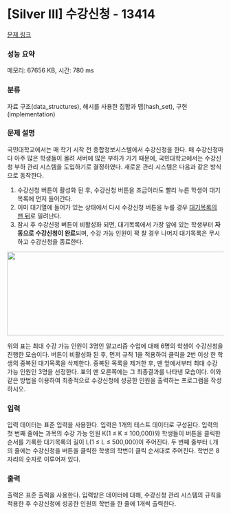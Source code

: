 # [Silver III] 수강신청 - 13414 

[문제 링크](https://www.acmicpc.net/problem/13414) 

### 성능 요약

메모리: 67656 KB, 시간: 780 ms

### 분류

자료 구조(data_structures), 해시를 사용한 집합과 맵(hash_set), 구현(implementation)

### 문제 설명

<p>국민대학교에서는 매 학기 시작 전 종합정보시스템에서 수강신청을 한다. 매 수강신청마다 아주 많은 학생들이 몰려 서버에 많은 부하가 가기 때문에, 국민대학교에서는 수강신청 부하 관리 시스템을 도입하기로 결정하였다. 새로운 관리 시스템은 다음과 같은 방식으로 동작한다.</p>

<ol>
	<li>수강신청 버튼이 활성화 된 후, 수강신청 버튼을 조금이라도 빨리 누른 학생이 대기목록에 먼저 들어간다.</li>
	<li>이미 대기열에 들어가 있는 상태에서 다시 수강신청 버튼을 누를 경우 <u>대기목록의 맨 뒤</u>로 밀려난다.</li>
	<li>잠시 후 수강신청 버튼이 비활성화 되면, 대기목록에서 가장 앞에 있는 학생부터 <strong>자동으로 수강신청이 완료</strong>되며, 수강 가능 인원이 꽉 찰 경우 나머지 대기목록은 무시하고 수강신청을 종료한다.</li>
</ol>

<p style="text-align: center;"><img alt="" src="https://onlinejudgeimages.s3-ap-northeast-1.amazonaws.com/problem/13414/B1.png" style="height:194px; width:546px"></p>

<p>위의 표는 최대 수강 가능 인원이 3명인 알고리즘 수업에 대해 6명의 학생이 수강신청을 진행한 모습이다. 버튼이 비활성화 된 후, 먼저 규칙 1을 적용하여 클릭을 2번 이상 한 학생의 중복된 대기목록을 삭제한다. 중복된 목록을 제거한 후, 맨 앞에서부터 최대 수강 가능 인원인 3명을 선정한다. 표의 맨 오른쪽에는 그 최종결과를 나타낸 모습이다. 이와 같은 방법을 이용하여 최종적으로 수강신청에 성공한 인원을 출력하는 프로그램을 작성하시오.</p>

### 입력 

 <p>입력 데이터는 표준 입력을 사용한다. 입력은 1개의 테스트 데이터로 구성된다. 입력의 첫 번째 줄에는 과목의 수강 가능 인원 K(1 ≤ K ≤ 100,000)와 학생들이 버튼을 클릭한 순서를 기록한 대기목록의 길이 L(1 ≤ L ≤ 500,000)이 주어진다. 두 번째 줄부터 L개의 줄에는 수강신청을 버튼을 클릭한 학생의 학번이 클릭 순서대로 주어진다. 학번은 8자리의 숫자로 이루어져 있다.</p>

### 출력 

 <p>출력은 표준 출력을 사용한다. 입력받은 데이터에 대해, 수강신청 관리 시스템의 규칙을 적용한 후 수강신청에 성공한 인원의 학번을 한 줄에 1개씩 출력한다.</p>

